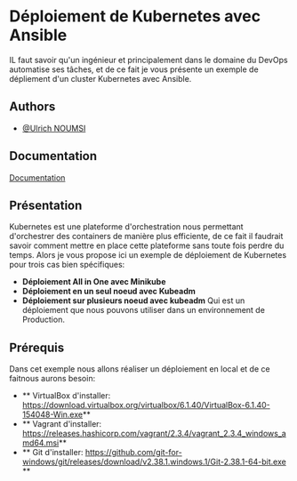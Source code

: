 
# Déploiement de Kubernetes avec Ansible

IL faut savoir qu'un ingénieur et principalement dans le domaine du DevOps automatise ses tâches, et de ce fait je vous présente un exemple de dépliement d'un cluster Kubernetes avec Ansible.

## Authors

- [@Ulrich NOUMSI](https://www.linkedin.com/in/ulrich-steve-noumsi/)


## Documentation

[Documentation](https://linktodocumentation)


## Présentation 
Kubernetes est une plateforme d'orchestration nous permettant d'orchestrer des containers de manière plus efficiente, de ce fait il faudrait savoir comment mettre en place cette plateforme sans toute fois perdre du temps. Alors je vous propose ici un exemple de déploiement de Kubernetes pour trois cas bien spécifiques:
- **Déploiement All in One avec Minikube**
- **Déploiement en un seul noeud avec Kubeadm**
- **Déploiement sur plusieurs noeud avec kubeadm** Qui est un déploiement que nous pouvons utiliser dans un environnement de Production.

## Prérequis
Dans cet exemple nous allons réaliser un déploiement en local et de ce faitnous aurons besoin:
- ** VirtualBox d'installer: https://download.virtualbox.org/virtualbox/6.1.40/VirtualBox-6.1.40-154048-Win.exe**
- ** Vagrant d'installer: https://releases.hashicorp.com/vagrant/2.3.4/vagrant_2.3.4_windows_amd64.msi**
- ** Git d'installer: https://github.com/git-for-windows/git/releases/download/v2.38.1.windows.1/Git-2.38.1-64-bit.exe **
